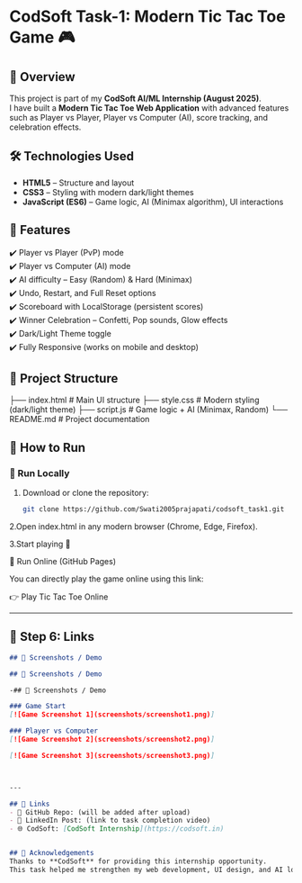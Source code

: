 # CodSoft Task-1: Modern Tic Tac Toe Game 🎮

## 📌 Overview
This project is part of my **CodSoft AI/ML Internship (August 2025)**.  
I have built a **Modern Tic Tac Toe Web Application** with advanced features such as Player vs Player, Player vs Computer (AI), score tracking, and celebration effects.

## 🛠️ Technologies Used
- **HTML5** – Structure and layout  
- **CSS3** – Styling with modern dark/light themes  
- **JavaScript (ES6)** – Game logic, AI (Minimax algorithm), UI interactions  

## 🚀 Features
✔️ Player vs Player (PvP) mode  
✔️ Player vs Computer (AI) mode  
✔️ AI difficulty – Easy (Random) & Hard (Minimax)  
✔️ Undo, Restart, and Full Reset options  
✔️ Scoreboard with LocalStorage (persistent scores)  
✔️ Winner Celebration – Confetti, Pop sounds, Glow effects  
✔️ Dark/Light Theme toggle  
✔️ Fully Responsive (works on mobile and desktop)  

## 📂 Project Structure
├── index.html    # Main UI structure
├── style.css     # Modern styling (dark/light theme)
├── script.js     # Game logic + AI (Minimax, Random)
└── README.md     # Project documentation

## 🎯 How to Run

### 🔹 Run Locally
1. Download or clone the repository:
   ```bash
   git clone https://github.com/Swati2005prajapati/codsoft_task1.git
   
2.Open index.html in any modern browser (Chrome, Edge, Firefox).

3.Start playing 🎉

🔹 Run Online (GitHub Pages)

You can directly play the game online using this link:

👉 Play Tic Tac Toe Online


---

## 📂 Step 6: Links
```markdown
## 📸 Screenshots / Demo

## 📸 Screenshots / Demo

-## 📸 Screenshots / Demo

### Game Start
[![Game Screenshot 1](screenshots/screenshot1.png)]

### Player vs Computer
[![Game Screenshot 2](screenshots/screenshot2.png)]

[![Game Screenshot 3](screenshots/screenshot3.png)]



---

## 🔗 Links
- 📂 GitHub Repo: (will be added after upload)  
- 🎥 LinkedIn Post: (link to task completion video)  
- 🌐 CodSoft: [CodSoft Internship](https://codsoft.in)  


## 🙏 Acknowledgements
Thanks to **CodSoft** for providing this internship opportunity.  
This task helped me strengthen my web development, UI design, and AI logic implementation skills.


